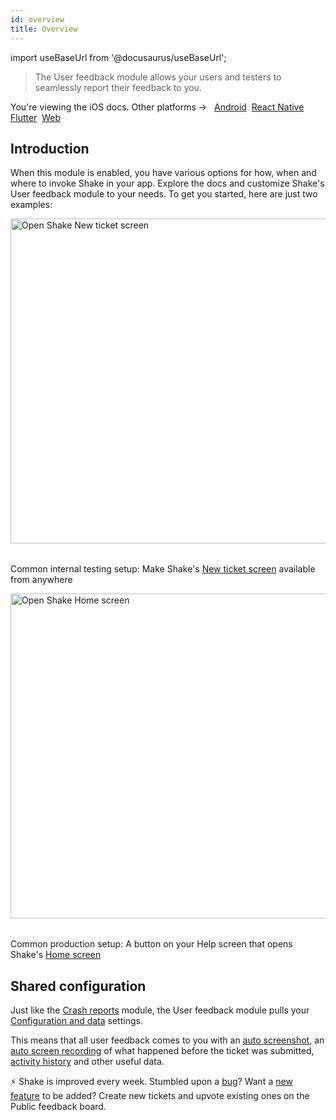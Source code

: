 ```yaml
---
id: overview
title: Overview
---
```


import useBaseUrl from '@docusaurus/useBaseUrl';

>The User feedback module allows your users and testers to seamlessly report their feedback to you.

<p class="p2 mt-40">You're viewing the iOS docs. Other platforms → &nbsp;
<a href="/docs/android/user-feedback/overview/">Android</a>&nbsp;
<a href="/docs/react/user-feedback/overview/">React Native</a>&nbsp; 
<a href="/docs/flutter/user-feedback/overview/">Flutter</a>&nbsp;  
<a href="/docs/web/user-feedback/overview/">Web</a>&nbsp;
</p>


## Introduction

When this module is enabled, you have various options for how, when and where to invoke Shake in your app.
Explore the docs and customize Shake's User feedback module to your needs.
To get you started, here are just two examples:

<table class="media-container mt-50">
<img
  alt="Open Shake New ticket screen"
  width="520"
  src={useBaseUrl('screens/open-shake-new-ticket-screen@2x.png')}
/>
</table>
<p class="p2 center-align">Common internal testing setup: Make Shake's <a href="/ios/shake-ui/new-ticket-screen/">New ticket screen</a> available from anywhere</p>

<table class="media-container mt-50">
<img
  alt="Open Shake Home screen"
  width="520"
  src={useBaseUrl('screens/open-shake-home-screen@2x.png')}
/>
</table>
<p class="p2 center-align">Common production setup: A button on your Help screen that opens Shake's <a href="/ios/shake-ui/home-screen/">Home screen</a></p>



## Shared configuration

Just like the [Crash reports](/ios/crash-reports/overview.md) module, the User feedback module pulls your
[Configuration and data](/ios/configuration-and-data/overview.md) settings.

This means that all user feedback comes to you with an [auto screenshot](/ios/configuration-and-data/auto-screenshot.md),
an [auto screen recording](/ios/configuration-and-data/auto-screen-recording.md)
of what happened before the ticket was submitted, [activity history](/ios/configuration-and-data/activity-history.md) and other useful data.

<p class="p2 mt-80 mb-10">⚡️ Shake is improved every week.
Stumbled upon a <a href="https://feedback.shakebugs.com/bugs">bug</a>?
Want a <a href="https://feedback.shakebugs.com/feature-requests">new feature</a> to be added?
Create new tickets and upvote existing ones on the Public feedback board.</p>
<p></p>
